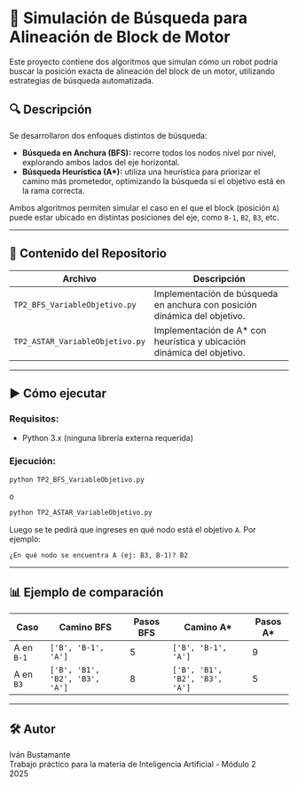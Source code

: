 # 🧠 Simulación de Búsqueda para Alineación de Block de Motor

Este proyecto contiene dos algoritmos que simulan cómo un robot podría buscar la posición exacta de alineación del block de un motor, utilizando estrategias de búsqueda automatizada.

## 🔍 Descripción

Se desarrollaron dos enfoques distintos de búsqueda:

- **Búsqueda en Anchura (BFS):** recorre todos los nodos nivel por nivel, explorando ambos lados del eje horizontal.
- **Búsqueda Heurística (A\*):** utiliza una heurística para priorizar el camino más prometedor, optimizando la búsqueda si el objetivo está en la rama correcta.

Ambos algoritmos permiten simular el caso en el que el block (posición `A`) puede estar ubicado en distintas posiciones del eje, como `B-1`, `B2`, `B3`, etc.

---

## 📂 Contenido del Repositorio

| Archivo                          | Descripción                                           |
|----------------------------------|--------------------------------------------------------|
| `TP2_BFS_VariableObjetivo.py`   | Implementación de búsqueda en anchura con posición dinámica del objetivo. |
| `TP2_ASTAR_VariableObjetivo.py` | Implementación de A\* con heurística y ubicación dinámica del objetivo.    |

---

## ▶️ Cómo ejecutar

### Requisitos:
- Python 3.x (ninguna librería externa requerida)

### Ejecución:
```bash
python TP2_BFS_VariableObjetivo.py
```
o
```bash
python TP2_ASTAR_VariableObjetivo.py
```

Luego se te pedirá que ingreses en qué nodo está el objetivo `A`. Por ejemplo:

```
¿En qué nodo se encuentra A (ej: B3, B-1)? B2
```

---

## 📊 Ejemplo de comparación

| Caso                 | Camino BFS                   | Pasos BFS | Camino A\*                   | Pasos A\* |
|----------------------|-------------------------------|-----------|-------------------------------|-----------|
| A en `B-1`           | `['B', 'B-1', 'A']`           | 5         | `['B', 'B-1', 'A']`           | 9         |
| A en `B3`            | `['B', 'B1', 'B2', 'B3', 'A']`| 8         | `['B', 'B1', 'B2', 'B3', 'A']`| 5         |

---

## 🛠 Autor

Iván Bustamante  
Trabajo práctico para la materia de Inteligencia Artificial - Módulo 2  
2025

